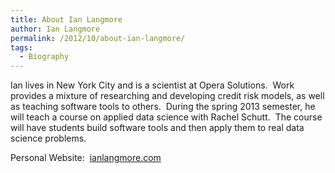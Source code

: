 ```yaml
---
title: About Ian Langmore
author: Ian Langmore
permalink: /2012/10/about-ian-langmore/
tags:
  - Biography
---
```

Ian lives in New York City and is a scientist at Opera Solutions.  Work provides a mixture of researching and developing credit risk models, as well as teaching software tools to others.  During the spring 2013 semester, he will teach a course on applied data science with Rachel Schutt.  The course will have students build software tools and then apply them to real data science problems.

Personal Website:  [ianlangmore.com][1]

 [1]: http://ianlangmore.com
